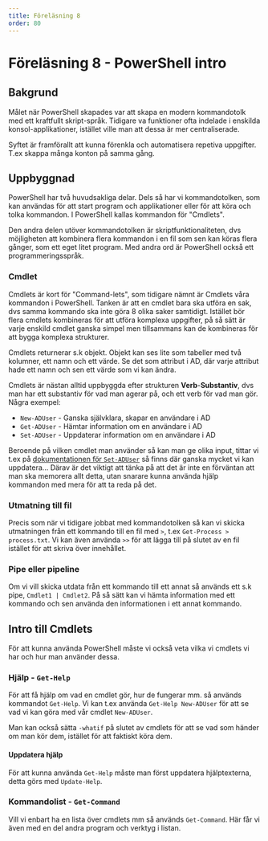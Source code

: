 ```yaml
---
title: Föreläsning 8
order: 80
---
```


# Föreläsning 8 - PowerShell intro

## Bakgrund

Målet när PowerShell skapades var att skapa en modern kommandotolk med ett kraftfullt skript-språk. Tidigare va funktioner ofta indelade i enskilda konsol-applikationer, istället ville man att dessa är mer centraliserade.

Syftet är framförallt att kunna förenkla och automatisera repetiva uppgifter. T.ex skappa många konton på samma gång.

## Uppbyggnad

PowerShell har två huvudsakliga delar. Dels så har vi kommandotolken, som kan användas för att start program och applikationer eller för att köra och tolka kommandon. I PowerShell kallas kommandon för "Cmdlets".

Den andra delen utöver kommandotolken är skriptfunktionaliteten, dvs möjligheten att kombinera flera kommandon i en fil som sen kan köras flera gånger, som ett eget litet program. Med andra ord är PowerShell också ett programmeringsspråk.

### Cmdlet

Cmdlets är kort för "Command-lets", som tidigare nämnt är Cmdlets våra kommandon i PowerShell. Tanken är att en cmdlet bara ska utföra en sak, dvs samma kommando ska inte göra 8 olika saker samtidigt.
Istället bör flera cmdlets kombineras för att utföra komplexa uppgifter, på så sätt är varje enskild cmdlet ganska simpel men tillsammans kan de kombineras för att bygga komplexa strukturer.

Cmdlets returnerar s.k objekt. Objekt kan ses lite som tabeller med två kolumner, ett namn och ett värde. Se det som attribut i AD, där varje attribut hade ett namn och sen ett värde som vi kan ändra.

Cmdlets är nästan alltid uppbyggda efter strukturen **Verb**-**Substantiv**, dvs man har ett substantiv för vad man agerar på, och ett verb för vad man gör. Några exempel:

- `New-ADUser` - Ganska självklara, skapar en användare i AD
- `Get-ADUser` - Hämtar information om en användare i AD
- `Set-ADUser` - Uppdaterar information om en användare i AD

Beroende på vilken cmdlet man använder så kan man ge olika input, tittar vi t.ex på [dokumentationen för `Set-ADUser`](https://learn.microsoft.com/en-us/powershell/module/activedirectory/set-aduser?view=windowsserver2022-ps) så finns där ganska mycket vi kan uppdatera... Därav är det viktigt att tänka på att det är inte en förväntan att man ska memorera allt detta, utan snarare kunna använda hjälp kommandon med mera för att ta reda på det.

### Utmatning till fil

Precis som när vi tidigare jobbat med kommandotolken så kan vi skicka utmatningen från ett kommando till en fil med `>`, t.ex `Get-Process > process.txt`. Vi kan även använda `>>` för att lägga till på slutet av en fil istället för att skriva över innehållet.

### Pipe eller pipeline

Om vi vill skicka utdata från ett kommando till ett annat så används ett s.k pipe, `Cmdlet1 | Cmdlet2`. På så sätt kan vi hämta information med ett kommando och sen använda den informationen i ett annat kommando.

## Intro till Cmdlets

För att kunna använda PowerShell måste vi också veta vilka vi cmdlets vi har och hur man använder dessa.

### Hjälp - `Get-Help`

För att få hjälp om vad en cmdlet gör, hur de fungerar mm. så används kommandot `Get-Help`. Vi kan t.ex använda `Get-Help New-ADUser` för att se vad vi kan göra med vår cmdlet `New-ADUser`.

Man kan också sätta `-whatif` på slutet av cmdlets för att se vad som händer om man kör dem, istället för att faktiskt köra dem.

#### Uppdatera hjälp

För att kunna använda `Get-Help` måste man först uppdatera hjälptexterna, detta görs med `Update-Help`.

### Kommandolist - `Get-Command`

Vill vi enbart ha en lista över cmdlets mm så används `Get-Command`. Här får vi även med en del andra program och verktyg i listan.
